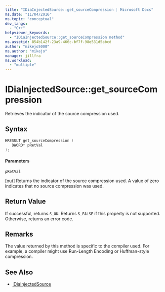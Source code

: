 ```yaml
---
title: "IDiaInjectedSource::get_sourceCompression | Microsoft Docs"
ms.date: "11/04/2016"
ms.topic: "conceptual"
dev_langs:
  - "C++"
helpviewer_keywords:
  - "IDiaInjectedSource::get_sourceCompression method"
ms.assetid: 854b142f-23a9-466c-bf7f-98e581d5abcd
author: "mikejo5000"
ms.author: "mikejo"
manager: jillfra
ms.workload:
  - "multiple"
---
```

# IDiaInjectedSource::get_sourceCompression
Retrieves the indicator of the source compression used.

## Syntax

```C++
HRESULT get_sourceCompression ( 
   DWORD* pRetVal
);
```

#### Parameters
 `pRetVal`

[out] Returns the indicator of the source compression used. A value of zero indicates that no source compression was used.

## Return Value
 If successful, returns `S_OK`. Returns `S_FALSE` if this property is not supported. Otherwise, returns an error code.

## Remarks
 The value returned by this method is specific to the compiler used. For example, a compiler might use Run-Length Encoding or Huffman-style compression.

## See Also
- [IDiaInjectedSource](../../debugger/debug-interface-access/idiainjectedsource.md)
